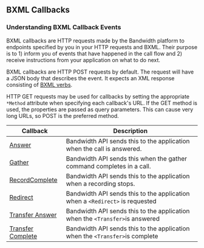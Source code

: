 ## BXML Callbacks

###  Understanding BXML Callback Events
BXML callbacks are HTTP requests made by the Bandwidth platform to endpoints specified by you in your HTTP requests and BXML.  Their purpose 
is to 1) inform you of events that have happened in the call flow and 2) receive instructions from your 
application on what to do next.

BXML callbacks are HTTP POST requests by default.  The request will have a JSON body that describes the event.  It
expects an XML response consisting of [BXML verbs](bxml.md).

HTTP GET requests may be used for callbacks by setting the appropriate `*Method` attribute when specifying each 
callback's URL.  If the GET method is used, the properties are passed as query parameters.  This can cause very long
URLs, so POST is the preferred method.

| Callback                                            | Description                                                                                                                     |
|-----------------------------------------------------|--------------------------------------------------------------------------------------------------------------------------------|
| [Answer](callBacks/answer.md)                       | Bandwidth API sends this to the application when the call is answered.                                                  |
| [Gather](callBacks/gather.md)                       | Bandwidth API sends this when the gather command completes in a call.                                             |
| [RecordComplete](callBacks/recordComplete.md)       | Bandwidth API sends this to the application when a recording stops. |
| [Redirect](callBacks/redirect.md)                   | Bandwidth API sends this to the application when a `<Redirect>` is requested                                              |
| [Transfer Answer](callBacks/transferAnswer.md)      | Bandwidth API sends this to the application when the `<Transfer>`is answered                                              |
| [Transfer Complete](callBacks/transferComplete.md)  | Bandwidth API sends this to the application when the `<Transfer>`is complete                                              |

